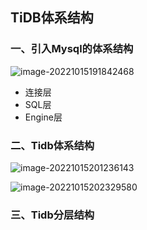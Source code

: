 ## TiDB体系结构

### 一、引入Mysql的体系结构

![image-20221015191842468](G:\陶振欢的组件笔记\TIDB\3、TiDB体系结构\image-20221015191842468.png)

- 连接层
- SQL层
- Engine层



### 二、Tidb体系结构

![image-20221015201236143](G:\陶振欢的组件笔记\TIDB\3、TiDB体系结构\image-20221015201236143.png)

![image-20221015202329580](G:\陶振欢的组件笔记\TIDB\3、TiDB体系结构\image-20221015202329580.png)



### 三、Tidb分层结构